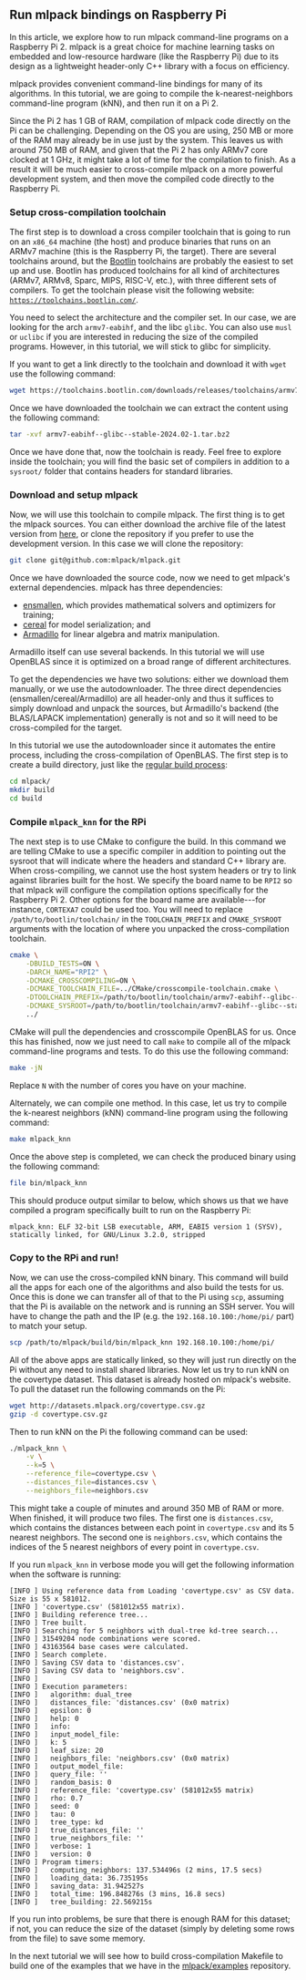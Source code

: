 ## Run mlpack bindings on Raspberry Pi

In this article, we explore how to run mlpack command-line programs on a
Raspberry Pi 2.  mlpack is a great choice for machine learning tasks on embedded
and low-resource hardware (like the Raspberry Pi) due to its design as a
lightweight header-only C++ library with a focus on efficiency.

<!-- TODO: link to kNN documentation when it's done -->

mlpack provides convenient command-line bindings for many of its algorithms.
In this tutorial, we are going to compile the k-nearest-neighbors command-line
program (kNN), and then run it on a Pi 2.

Since the Pi 2 has 1 GB of RAM, compilation of mlpack code directly on the Pi
can be challenging.  Depending on the OS you are using, 250 MB or more of the
RAM may already be in use just by the system.  This leaves us with around 750 MB
of RAM, and given that the Pi 2 has only ARMv7 core clocked at 1 GHz,
it might take a lot of time for the compilation to finish. As a result it will
be much easier to cross-compile mlpack on a more powerful development system,
and then move the compiled code directly to the Raspberry Pi.

### Setup cross-compilation toolchain

The first step is to download a cross compiler toolchain that is going to run on
an `x86_64` machine (the host) and produce binaries that runs on an ARMv7
machine (this is the Raspberry Pi, the target).  There are several toolchains
around, but the [Bootlin](https://bootlin.com/) toolchains are probably the
easiest to set up and use.  Bootlin has produced toolchains for all kind of
architectures (ARMv7, ARMv8, Sparc, MIPS, RISC-V, etc.), with three different
sets of compilers. To get the toolchain please visit the following website:
[`https://toolchains.bootlin.com/`](https://toolchains.bootlin.com/).

You need to select the architecture and the compiler set. In our case, we are
looking for the arch `armv7-eabihf`, and the libc `glibc`.  You can also
use `musl` or `uclibc` if you are interested in reducing the size of the
compiled programs.  However, in this tutorial, we will stick to glibc for
simplicity.

If you want to get a link directly to the toolchain and download it with `wget`
use the following command:

```sh
wget https://toolchains.bootlin.com/downloads/releases/toolchains/armv7-eabihf/tarballs/armv7-eabihf--glibc--stable-2024.02-1.tar.bz2
```

Once we have downloaded the toolchain we can extract the content using the
following command:

```sh
tar -xvf armv7-eabihf--glibc--stable-2024.02-1.tar.bz2
```

Once we have done that, now the toolchain is ready.  Feel free to explore inside
the toolchain; you will find the basic set of compilers in addition to a
`sysroot/` folder that contains headers for standard libraries.

### Download and setup mlpack

Now, we will use this toolchain to compile mlpack. The first thing is to get the
mlpack sources.  You can either download the archive file of the latest version
from [here](https://www.mlpack.org/files/mlpack-latest.tar.gz), or clone the
repository if you prefer to use the development version.  In this case we will
clone the repository:

```sh
git clone git@github.com:mlpack/mlpack.git
```

Once we have downloaded the source code, now we need to get mlpack's external
dependencies.  mlpack has three dependencies:

 * [ensmallen](https://www.ensmallen.org/), which provides mathematical solvers and optimizers for training;
 * [cereal](https://uscilab.github.io/cereal/) for model serialization; and
 * [Armadillo](https://arma.sourceforge.net/) for linear algebra and matrix
   manipulation.

Armadillo itself can use several backends.  In this tutorial we will use
OpenBLAS since it is optimized on a broad range of different architectures.

To get the dependencies we have two solutions: either we download them manually,
or we use the autodownloader.  The three direct dependencies
(ensmallen/cereal/Armadillo) are all header-only and thus it suffices to simply
download and unpack the sources, but Armadillo's backend (the BLAS/LAPACK
implementation) generally is not and so it will need to be cross-compiled for
the target.

In this tutorial we use the autodownloader since it automates the entire
process, including the cross-compilation of OpenBLAS.  The first step is to
create a build directory, just like the
[regular build process](../user/install.md#install-from-source):

```sh
cd mlpack/
mkdir build
cd build
```

### Compile `mlpack_knn` for the RPi

The next step is to use CMake to configure the build.  In this command we are
telling CMake to use a specific compiler in
addition to pointing out the sysroot that will indicate where the headers and
standard C++ library are.  When cross-compiling, we cannot use the host system
headers or try to link against libraries built for the host.  We specify the
board name to be `RPI2` so that mlpack will configure the compilation options
specifically for the Raspberry Pi 2. Other options for the board name are
available---for instance, `CORTEXA7` could be used too.
You will need to replace `/path/to/bootlin/toolchain/` in the `TOOLCHAIN_PREFIX`
and `CMAKE_SYSROOT` arguments with the location of where you unpacked the
cross-compilation toolchain.

```sh
cmake \
    -DBUILD_TESTS=ON \
    -DARCH_NAME="RPI2" \
    -DCMAKE_CROSSCOMPILING=ON \
    -DCMAKE_TOOLCHAIN_FILE=../CMake/crosscompile-toolchain.cmake \
    -DTOOLCHAIN_PREFIX=/path/to/bootlin/toolchain/armv7-eabihf--glibc--stable-2024.02-1/bin/arm-buildroot-linux-gnueabihf- \
    -DCMAKE_SYSROOT=/path/to/bootlin/toolchain/armv7-eabihf--glibc--stable-2024.02-1/arm-buildroot-linux-gnueabihf/sysroot \
    ../
```

CMake will pull the dependencies and crosscompile OpenBLAS for us.  Once this
has finished, now we just need to call `make` to compile all of the mlpack
command-line programs and tests.  To do this use the following command:

```sh
make -jN
```
Replace `N` with the number of cores you have on your machine.

Alternately, we can compile one method.  In this case, let us try to compile the
k-nearest neighbors (kNN) command-line program using the following command:

```sh
make mlpack_knn
```

Once the above step is completed, we can check the produced binary using the
following command:

```sh
file bin/mlpack_knn
```

This should produce output similar to below, which shows us that we have
compiled a program specifically built to run on the Raspberry Pi:

```
mlpack_knn: ELF 32-bit LSB executable, ARM, EABI5 version 1 (SYSV), statically linked, for GNU/Linux 3.2.0, stripped
```

### Copy to the RPi and run!

Now, we can use the cross-compiled kNN binary. This command will build all the
apps for each one of the algorithms and also build the tests for us. Once this
is done we can transfer all of that to the Pi using `scp`, assuming that the Pi
is available on the network and is running an SSH server.  You will have to
change the path and the IP (e.g. the `192.168.10.100:/home/pi/` part) to match
your setup.

```sh
scp /path/to/mlpack/build/bin/mlpack_knn 192.168.10.100:/home/pi/
```

All of the above apps are statically linked, so they will just run directly on
the Pi without any need to install shared libraries.  Now let us try to run kNN
on the covertype dataset. This dataset is already hosted on mlpack's website. To
pull the dataset run the following commands on the Pi:

```sh
wget http://datasets.mlpack.org/covertype.csv.gz
gzip -d covertype.csv.gz
```

Then to run kNN on the Pi the following command can be used:

```sh
./mlpack_knn \
    -v \
    --k=5 \
    --reference_file=covertype.csv \
    --distances_file=distances.csv \
    --neighbors_file=neighbors.csv
```

This might take a couple of minutes and around 350 MB of RAM or more.
When finished, it will produce two files.  The first one is `distances.csv`,
which contains the distances between each point in `covertype.csv` and its 5
nearest neighbors.  The second one is `neighbors.csv`, which contains the 
indices of the 5 nearest neighbors of every point in `covertype.csv`.

If you run `mlpack_knn` in verbose mode you will get the following information
when the software is running:

```
[INFO ] Using reference data from Loading 'covertype.csv' as CSV data.  Size is 55 x 581012.
[INFO ] 'covertype.csv' (581012x55 matrix).
[INFO ] Building reference tree...
[INFO ] Tree built.
[INFO ] Searching for 5 neighbors with dual-tree kd-tree search...
[INFO ] 31549204 node combinations were scored.
[INFO ] 43163564 base cases were calculated.
[INFO ] Search complete.
[INFO ] Saving CSV data to 'distances.csv'.
[INFO ] Saving CSV data to 'neighbors.csv'.
[INFO ]
[INFO ] Execution parameters:
[INFO ]   algorithm: dual_tree
[INFO ]   distances_file: 'distances.csv' (0x0 matrix)
[INFO ]   epsilon: 0
[INFO ]   help: 0
[INFO ]   info:
[INFO ]   input_model_file:
[INFO ]   k: 5
[INFO ]   leaf_size: 20
[INFO ]   neighbors_file: 'neighbors.csv' (0x0 matrix)
[INFO ]   output_model_file:
[INFO ]   query_file: ''
[INFO ]   random_basis: 0
[INFO ]   reference_file: 'covertype.csv' (581012x55 matrix)
[INFO ]   rho: 0.7
[INFO ]   seed: 0
[INFO ]   tau: 0
[INFO ]   tree_type: kd
[INFO ]   true_distances_file: ''
[INFO ]   true_neighbors_file: ''
[INFO ]   verbose: 1
[INFO ]   version: 0
[INFO ] Program timers:
[INFO ]   computing_neighbors: 137.534496s (2 mins, 17.5 secs)
[INFO ]   loading_data: 36.735195s
[INFO ]   saving_data: 31.942527s
[INFO ]   total_time: 196.848276s (3 mins, 16.8 secs)
[INFO ]   tree_building: 22.569215s
```

If you run into problems, be sure that there is enough RAM for this dataset;
if not, you can reduce the size of the dataset (simply by deleting some rows
from the file) to save some memory.

In the next tutorial we will see how to build cross-compilation Makefile to
build one of the examples that we have in the
[mlpack/examples](https://github.com/mlpack/examples) repository.

